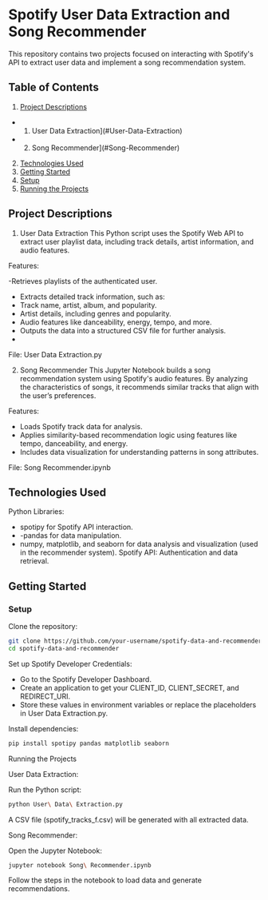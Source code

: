 # Spotify User Data Extraction and Song Recommender

This repository contains two projects focused on interacting with Spotify's API to extract user data and implement a song recommendation system.

## Table of Contents
1. [Project Descriptions](#Project-Descriptions)
- 1. User Data Extraction](#User-Data-Extraction)
- 2. Song Recommender](#Song-Recommender)
2. [Technologies Used](#Technologies-Used)
3. [Getting Started](#Getting-Started)
4. [Setup](#Setup)
5. [Running the Projects](#Running-the-Projects)



## Project Descriptions
1. User Data Extraction
This Python script uses the Spotify Web API to extract user playlist data, including track details, artist information, and audio features.

Features:

-Retrieves playlists of the authenticated user.
- Extracts detailed track information, such as:
- Track name, artist, album, and popularity.
- Artist details, including genres and popularity.
- Audio features like danceability, energy, tempo, and more.
- Outputs the data into a structured CSV file for further analysis.
- 
File: User Data Extraction.py

2. Song Recommender
This Jupyter Notebook builds a song recommendation system using Spotify's audio features. By analyzing the characteristics of songs, it recommends similar tracks that align with the user’s preferences.

Features:

- Loads Spotify track data for analysis.
- Applies similarity-based recommendation logic using features like tempo, danceability, and energy.
- Includes data visualization for understanding patterns in song attributes.

File: Song Recommender.ipynb

## Technologies Used

Python Libraries:
- spotipy for Spotify API interaction.
- -pandas for data manipulation.
- numpy, matplotlib, and seaborn for data analysis and visualization (used in the recommender system).
Spotify API: Authentication and data retrieval.

## Getting Started

### Setup

Clone the repository:

```bash
git clone https://github.com/your-username/spotify-data-and-recommender.git
cd spotify-data-and-recommender
```

Set up Spotify Developer Credentials:

- Go to the Spotify Developer Dashboard.
- Create an application to get your CLIENT_ID, CLIENT_SECRET, and REDIRECT_URI.
- Store these values in environment variables or replace the placeholders in User Data Extraction.py.

Install dependencies:

```bash
pip install spotipy pandas matplotlib seaborn
```

Running the Projects

User Data Extraction:

Run the Python script:
```bash
python User\ Data\ Extraction.py
```
A CSV file (spotify_tracks_f.csv) will be generated with all extracted data.

Song Recommender:

Open the Jupyter Notebook:
```bash
jupyter notebook Song\ Recommender.ipynb
```
Follow the steps in the notebook to load data and generate recommendations.


